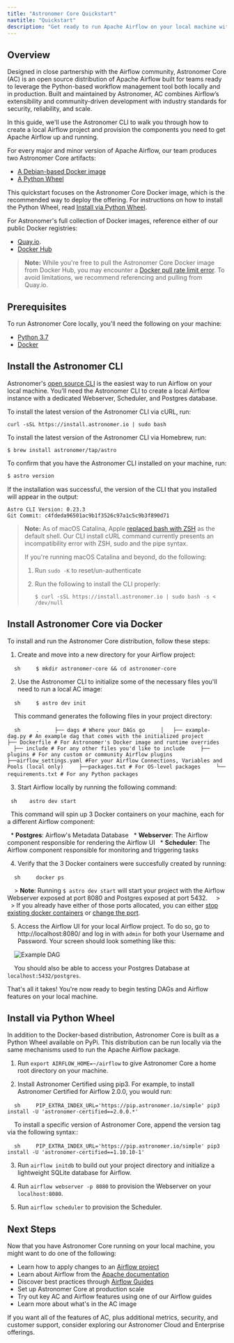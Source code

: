 ```yaml
---
title: "Astronomer Core Quickstart"
navtitle: "Quickstart"
description: "Get ready to run Apache Airflow on your local machine with Astronomer Core."
---
```


## Overview

Designed in close partnership with the Airflow community, Astronomer Core (AC) is an open source distribution of Apache Airflow built for teams ready to leverage the Python-based workflow management tool both locally and in production. Built and maintained by Astronomer, AC combines Airflow’s extensibility and community-driven development with industry standards for security, reliability, and scale.

In this guide, we'll use the Astronomer CLI to walk you through how to create a local Airflow project and provision the components you need to get Apache Airflow up and running.

For every major and minor version of Apache Airflow, our team produces two Astronomer Core artifacts:

- [A Debian-based Docker image](https://quay.io/repository/astronomer/ap-airflow?tab=tags)
- [A Python Wheel](https://pip.astronomer.io/simple/apache-airflow/)

This quickstart focuses on the Astronomer Core Docker image, which is the recommended way to deploy the offering. For instructions on how to install the Python Wheel, read [Install via Python Wheel](/docs/ac/next/01_quickstart#install-via-python-wheel).

For Astronomer's full collection of Docker images, reference either of our public Docker registries:

- [Quay.io](https://quay.io/repository/astronomer/docker-airflow?tab=tags).
- [Docker Hub](https://hub.docker.com/r/astronomerio/docker-airflow)

> **Note:** While you're free to pull the Astronomer Core Docker image from Docker Hub, you may encounter a [Docker pull rate limit error](https://forum.astronomer.io/t/docker-hub-rate-limit-error-toomanyrequests-you-have-reached-your-pull-rate-limit/887). To avoid limitations, we recommend referencing and pulling from Quay.io.

## Prerequisites

To run Astronomer Core locally, you'll need the following on your machine:

- [Python 3.7](https://www.python.org/downloads/)
- [Docker](https://www.docker.com/products/docker-desktop)

## Install the Astronomer CLI

Astronomer's [open source CLI](https://github.com/astronomer/astro-cli) is the easiest way to run Airflow on your local machine. You'll need the Astronomer CLI to create a local Airflow instance with a dedicated Webserver, Scheduler, and Postgres database.

To install the latest version of the Astronomer CLI via cURL, run:

```
curl -sSL https://install.astronomer.io | sudo bash
```

To install the latest version of the Astronomer CLI via Homebrew, run:

```
$ brew install astronomer/tap/astro
```

To confirm that you have the Astronomer CLI installed on your machine, run:

```bash
$ astro version
```

If the installation was successful, the version of the CLI that you installed will appear in the output:

```
Astro CLI Version: 0.23.3
Git Commit: c4fdeda96501ac9b1f3526c97a1c5c9b3f890d71
```

>**Note:** As of macOS Catalina, Apple [replaced bash with ZSH](https://www.theverge.com/2019/6/4/18651872/apple-macos-catalina-zsh-bash-shell-replacement-features) as the default shell. Our CLI install cURL command currently presents an incompatibility error with ZSH, sudo and the pipe syntax.
>
> If you're running macOS Catalina and beyond, do the following:
>
> 1. Run `sudo -K` to reset/un-authenticate
> 2. Run the following to install the CLI properly:
>
>    ```
>    $ curl -sSL https://install.astronomer.io | sudo bash -s < /dev/null
>    ```

## Install Astronomer Core via Docker

To install and run the Astronomer Core distribution, follow these steps:

1. Create and move into a new directory for your Airflow project:

    ```sh
    $ mkdir astronomer-core && cd astronomer-core
    ```

2. Use the Astronomer CLI to initialize some of the necessary files you'll need to run a local AC image:

    ```sh
    $ astro dev init
    ```

    This command generates the following files in your project directory:

    ```sh
    .
    ├── dags # Where your DAGs go
    │   ├── example-dag.py # An example dag that comes with the initialized project
    ├── Dockerfile # For Astronomer's Docker image and runtime overrides
    ├── include # For any other files you'd like to include
    ├── plugins # For any custom or community Airflow plugins
    ├──airflow_settings.yaml #For your Airflow Connections, Variables and Pools (local only)
    ├──packages.txt # For OS-level packages
    └── requirements.txt # For any Python packages
    ```         

3. Start Airflow locally by running the following command:

   ```sh
   astro dev start
   ```

   This command will spin up 3 Docker containers on your machine, each for a different Airflow component:

   * **Postgres**: Airflow's Metadata Database
   * **Webserver**: The Airflow component responsible for rendering the Airflow UI
   * **Scheduler**: The Airflow component responsible for monitoring and triggering tasks


4. Verify that the 3 Docker containers were succesfully created by running:

    ```sh
    docker ps
    ```

    > **Note**: Running `$ astro dev start` will start your project with the Airflow Webserver exposed at port 8080 and Postgres exposed at port 5432.
    >
    > If you already have either of those ports allocated, you can either [stop existing docker containers](https://forum.astronomer.io/t/docker-error-in-cli-bind-for-0-0-0-0-5432-failed-port-is-already-allocated/151) or [change the port](https://forum.astronomer.io/t/i-already-have-the-ports-that-the-cli-is-trying-to-use-8080-5432-occupied-can-i-change-the-ports-when-starting-a-project/48).

5. Access the Airflow UI for your local Airflow project. To do so, go to http://localhost:8080/ and log in with `admin` for both your Username and Password. Your screen should look something like this:

    ![Example DAG](https://assets2.astronomer.io/main/docs/getting-started/sample_dag.png)

    You should also be able to access your Postgres Database at `localhost:5432/postgres`.

That's all it takes! You're now ready to begin testing DAGs and Airflow features on your local machine.

## Install via Python Wheel

In addition to the Docker-based distribution, Astronomer Core is built as a Python Wheel available on PyPi. This distribution can be run locally via the same mechanisms used to run the Apache Airflow package.

1. Run `export AIRFLOW_HOME=~/airflow` to give Astronomer Core a home root directory on your machine.

2. Install Astronomer Certified using pip3. For example, to install Astronomer Certified for Airflow 2.0.0, you would run:

    ```sh
    PIP_EXTRA_INDEX_URL='https://pip.astronomer.io/simple' pip3 install -U 'astronomer-certified==2.0.0.*'
    ```

    To install a specific version of Astronomer Core, append the version tag via the following syntax::

    ```sh
    PIP_EXTRA_INDEX_URL='https://pip.astronomer.io/simple' pip3 install -U 'astronomer-certified==1.10.10-1'
    ```

3. Run `airflow initdb` to build out your project directory and initialize a lightweight SQLite database for Airflow.

4. Run `airflow webserver -p 8080` to provision the Webserver on your `localhost:8080`.

5. Run `airflow scheduler` to provision the Scheduler.

## Next Steps

Now that you have Astronomer Core running on your local machine, you might want to do one of the following:

* Learn how to apply changes to an [Airflow project](https://www.astronomer.io/docs/cloud/stable/develop/cli-quickstart#apply-changes-to-your-airflow-project)
* Learn about Airflow from the [Apache documentation](https://airflow.apache.org/docs/apache-airflow/stable/index.html)
* Discover best practices through [Airflow Guides](https://www.astronomer.io/guides/)
* Set up Astronomer Core at production scale
* Try out key AC and Airflow features using one of our Airflow guides
* Learn more about what's in the AC image

If you want all of the features of AC, plus additional metrics, security, and customer support, consider exploring our Astronomer Cloud and Enterprise offerings.
